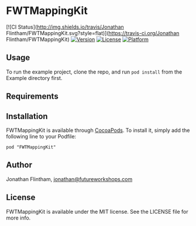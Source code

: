 # FWTMappingKit

[![CI Status](http://img.shields.io/travis/Jonathan Flintham/FWTMappingKit.svg?style=flat)](https://travis-ci.org/Jonathan Flintham/FWTMappingKit)
[![Version](https://img.shields.io/cocoapods/v/FWTMappingKit.svg?style=flat)](http://cocoadocs.org/docsets/FWTMappingKit)
[![License](https://img.shields.io/cocoapods/l/FWTMappingKit.svg?style=flat)](http://cocoadocs.org/docsets/FWTMappingKit)
[![Platform](https://img.shields.io/cocoapods/p/FWTMappingKit.svg?style=flat)](http://cocoadocs.org/docsets/FWTMappingKit)

## Usage

To run the example project, clone the repo, and run `pod install` from the Example directory first.

## Requirements

## Installation

FWTMappingKit is available through [CocoaPods](http://cocoapods.org). To install
it, simply add the following line to your Podfile:

    pod "FWTMappingKit"

## Author

Jonathan Flintham, jonathan@futureworkshops.com

## License

FWTMappingKit is available under the MIT license. See the LICENSE file for more info.

